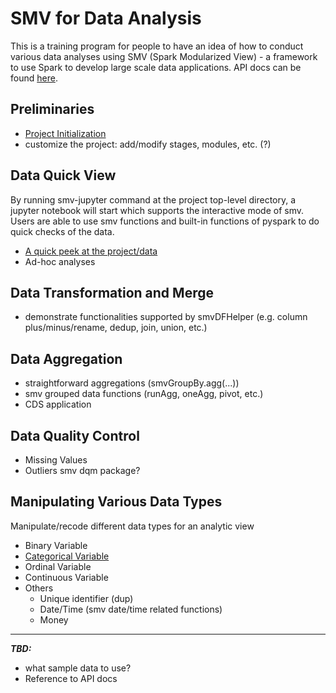 # SMV for Data Analysis

This is a training program for people to have an idea of how to conduct various data analyses using SMV (Spark Modularized View) - a framework to use Spark to develop large scale data applications. API docs can be found [here](http://tresamigossd.github.io/SMV/scaladocs/index.html#org.tresamigos.smv.package).


## Preliminaries
* [Project Initialization](https://github.com/TresAmigosSD/SmvTraining)
* customize the project: add/modify stages, modules, etc. (?)


## Data Quick View
By running smv-jupyter command at the project top-level directory, a jupyter notebook will start which supports the interactive mode of smv. Users are able to use smv functions and built-in functions of pyspark to do quick checks of the data. 
* [A quick peek at the project/data](https://github.com/sarahnguvt/SMVforDataAnalysis/blob/master/notebooks/Data_Quick_View.ipynb)
* Ad-hoc analyses


## Data Transformation and Merge
* demonstrate functionalities supported by smvDFHelper (e.g. column plus/minus/rename, dedup, join, union, etc.)


## Data Aggregation
* straightforward aggregations (smvGroupBy.agg(...))
* smv grouped data functions (runAgg, oneAgg, pivot, etc.)
* CDS application


## Data Quality Control
* Missing Values 
* Outliers 
smv dqm package?    


## Manipulating Various Data Types 
Manipulate/recode different data types for an analytic view
* Binary Variable
* [Categorical Variable](https://github.com/sarahnguvt/SMVforDataAnalysis/blob/master/notebooks/Manipulating_Various_Data_Types.ipynb)
* Ordinal Variable
* Continuous Variable
* Others
  * Unique identifier (dup)
  * Date/Time (smv date/time related functions)
  * Money


----
***TBD:***
* what sample data to use? 
* Reference to API docs

